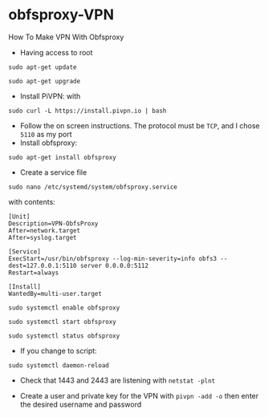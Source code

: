 # obfsproxy-VPN
How To Make VPN With Obfsproxy 

+ Having access to root

```
sudo apt-get update
``` 

```
sudo apt-get upgrade
```
+ Install PiVPN: with
```
sudo curl -L https://install.pivpn.io | bash
```
+ Follow the on screen instructions. The protocol must be `TCP`, and I chose `5110` as my port 
+ Install obfsproxy: 
```
sudo apt-get install obfsproxy
```
+ Create a service file 
```
sudo nano /etc/systemd/system/obfsproxy.service
``` 
with contents:

```
[Unit] 
Description=VPN-ObfsProxy 
After=network.target 
After=syslog.target

[Service] 
ExecStart=/usr/bin/obfsproxy --log-min-severity=info obfs3 --dest=127.0.0.1:5110 server 0.0.0.0:5112 
Restart=always

[Install] 
WantedBy=multi-user.target
```

```
sudo systemctl enable obfsproxy
``` 
```
sudo systemctl start obfsproxy
```
```
sudo systemctl status obfsproxy
```
+ If you change to script:
```
sudo systemctl daemon-reload
```

+ Check that 1443 and 2443 are listening with `netstat -plnt`

+ Create a user and private key for the VPN with `pivpn -add -o` then enter the desired username and password
